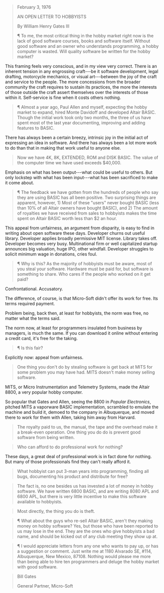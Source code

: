 > February 3, 1976
>
> AN OPEN LETTER TO HOBBYISTS
>
> By William Henry Gates III
>
> ¶ To me, the most critical thing in the hobby market right now is the lack of good software courses, books and software itself.  Without good software and an owner who understands programming, a hobby computer is wasted.  Will quality software be written for the hobby market?

This framing feels very conscious, and in my view very correct.  There is an inherent tension in any engrossing craft---be it software development, legal drafting, motorcycle mechanics, or visual art---between the joy of the craft and service to the people.  The more concessions from the broader community the craft requires to sustain its practices, the more the interests of those outside the craft assert themselves over the interests of those within it.  Self-service is fine when it costs others nothing.

> ¶ Almost a year ago, Paul Allen and myself, expecting the hobby market to expand, hired Monte Davidoff and developed Altair BASIC.  Though the initial work took only two months, the three of us have spent most of the last year documenting, improving and adding features to BASIC.

There has always been a certain breezy, intrinsic joy in the initial act of expressing an idea in software.  And there has always been a lot more work to do than that in making that work useful to anyone else.

> Now we have 4K, 8K, EXTENDED, ROM and DISK BASIC.  The value of the computer time we have used exceeds $40,000.

Emphasis on what has been output---what could be useful to others.  But only lockstep with what has been input---what has been sacrificed to make it come about.

> ¶ The feedback we have gotten from the hundreds of people who say they are using BASIC has all been positive.  Two surprising things are apparent, however, 1) Most of these "users" never bought BASIC (less than 10% of all Altair owners have bought BASIC), and 2) The amount of royalties we have received from sales to hobbyists makes the time spent on Altair BASIC worth less than $2 an hour.

This appeal from unfairness, an argument from disparity, is easy to find in writing about open software these days.  Developer churns out useful library.  Developer applies broadly permissive MIT license.  Library takes off.  Developer becomes very busy.  Multinational firm or well capitalized startup announces big valuation, huge IPO, other windfall.  Developer struggles to solicit minimum wage in donations, cries foul.

> ¶ Why is this?  As the majority of hobbyists must be aware, most of you steal your software.  Hardware must be paid for, but software is something to share.  Who cares if the people who worked on it get paid?

Confrontational.  Accusatory.

The difference, of course, is that Micro-Soft didn't offer its work for free.  Its terms required payment.

Problem being, back then, at least for hobbyists, the norm was free, no matter what the terms said.

The norm now, at least for programmers insulated from business by managers, is much the same.  If you can download it online without entering a credit card, it's free for the taking.

> ¶ Is this fair?

Explicitly now: appeal from unfairness.

> One thing you don't do by stealing software is get back at MITS for some problem you may have had.  MITS doesn't make money selling software.

MITS, or Micro Instrumentation and Telemetry Systems, made the Altair 8800, a very popular hobby computer.

So popular that Gates and Allen, seeing the 8800 in _Popular Electronics_, pitched MITS a vaporware BASIC implementation, scrambled to emulate the machine and build it, demoed to the company in Albuquerque, and moved there to work for them with Allen, taking him away from Harvard.

> The royalty paid to us, the manual, the tape and the overhead make it a break-even operation.  One thing you do do is prevent good software from being written.

> Who can afford to do professional work for nothing?

These days, a great deal of professional work is in fact done for nothing.  But many of those professionals find they can't really afford it.

> What hobbyist can put 3-man years into programming, finding all bugs, documenting his product and distribute for free?

> The fact is, no one besides us has invested a lot of money in hobby software.  We have written 6800 BASIC, and are writing 8080 APL and 6800 APL, but there is very little incentive to make this software available to hobbyists.

> Most directly, the thing you do is theft.

> ¶ What about the guys who re-sell Altair BASIC, aren't they making money on hobby software?  Yes, but those who have been reported to us may lose in the end.  They are the ones who give hobbyists a bad name, and should be kicked out of any club meeting they show up at.

> ¶ I would appreciate letters from any one who wants to pay up, or has a suggestion or comment.  Just write me at 1180 Alvarado SE, #114, Albuquerque, New Mexico, 87108.  Nothing would please me more than being able to hire ten programmers and deluge the hobby market with good software.

> Bill Gates
>
> General Partner, Micro-Soft
